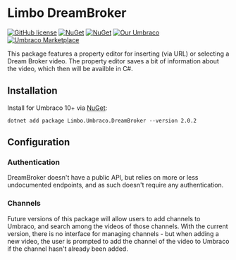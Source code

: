 # Limbo DreamBroker

[![GitHub license](https://img.shields.io/badge/license-MIT-blue.svg)](LICENSE.md) [![NuGet](https://img.shields.io/nuget/v/Limbo.Umbraco.DreamBroker.svg)](https://www.nuget.org/packages/Limbo.Umbraco.DreamBroker) [![NuGet](https://img.shields.io/nuget/dt/Limbo.Umbraco.DreamBroker.svg)](https://www.nuget.org/packages/Limbo.Umbraco.DreamBroker) [![Our Umbraco](https://img.shields.io/badge/our-umbraco-%233544B1)](https://our.umbraco.com/packages/backoffice-extensions/limbo-dreambroker/) [![Umbraco Marketplace](https://img.shields.io/badge/umbraco-marketplace-%233544B1)](https://marketplace.umbraco.com/package/limbo.umbraco.dreambroker)

This package features a property editor for inserting (via URL) or selecting a Dream Broker video. The property editor saves a bit of information about the video, which then will be availble in C#.

## Installation

Install for Umbraco 10+ via [NuGet](https://www.nuget.org/packages/Limbo.Umbraco.DreamBroker/2.0.2):

```
dotnet add package Limbo.Umbraco.DreamBroker --version 2.0.2
```

## Configuration

### Authentication

DreamBroker doesn't have a public API, but relies on more or less undocumented endpoints, and as such doesn't require any authentication.

### Channels

Future versions of this package will allow users to add channels to Umbraco, and search among the videos of those channels. With the current version, there is no interface for managing channels - but when adding a new video, the user is prompted to add the channel of the video to Umbraco if the channel hasn't already been added.
